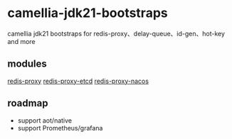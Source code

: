 # camellia-jdk21-bootstraps
camellia jdk21 bootstraps for redis-proxy、delay-queue、id-gen、hot-key and more

## modules
[redis-proxy](docs/redis-proxy/redis-proxy.md)
[redis-proxy-etcd](docs/redis-proxy-etcd/redis-proxy.md)
[redis-proxy-nacos](docs/redis-proxy-nacos/redis-proxy.md)

## roadmap
* support aot/native
* support Prometheus/grafana